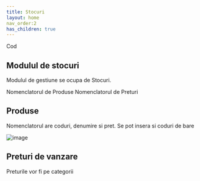 ```yaml
---
title: Stocuri
layout: home
nav_order:2 
has_children: true
---
```


Cod

## Modulul de stocuri

Modulul de gestiune se ocupa de Stocuri.

Nomenclatorul de Produse
Nomenclatorul de Preturi

## Produse

Nomenclatorul are coduri, denumire si pret.
Se pot insera si coduri de bare

![image](https://user-images.githubusercontent.com/4782181/211305142-dd99dc2e-9608-4927-a7dc-436ec2a42dcd.png)


## Preturi de vanzare

Preturile vor fi pe categorii
